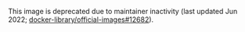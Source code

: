This image is deprecated due to maintainer inactivity (last updated Jun 2022; [docker-library/official-images#12682](https://github.com/docker-library/official-images/pull/12682)).
